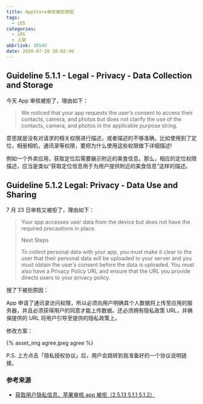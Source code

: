 ```yaml
---
title: AppStore审核被拒原因
tags:
  - iOS
categories:
  - iOS
  - 上架
abbrlink: 36545
date: 2020-07-20 16:02:40
---
```


## Guideline 5.1.1 - Legal - Privacy - Data Collection and Storage

今天 App 审核被拒了，理由如下：

> We noticed that your app requests the user’s consent to access their contacts, camera, and photos but does not clarify the use of the contacts, camera, and photos in the applicable purpose string.

意思就是没有对请求的相关权限进行描述，或者描述的不够准确，比如使用到了定位，相册相机，通讯录等权限，要把为什么使用这些权限做下详细描述!

例如一个外卖应用，获取定位后需要展示附近的美食信息。那么，相应的定位权限描述，应当是类似“获取定位信息用于为用户提供附近的美食信息”这样的描述。

## Guideline 5.1.2 Legal: Privacy - Data Use and Sharing

7 月 23 日审核又被拒了，理由如下：

> Your app accesses user data from the device but does not have the required precautions in place.
>
> Next Steps
>
> To collect personal data with your app, you must make it clear to the user that their personal data will be uploaded to your server and you must obtain the user’s consent before the data is uploaded. You must also have a Privacy Policy URL and ensure that the URL you provide directs users to your privacy policy.

搜了下被拒原因：

App 申请了通讯录访问权限，所以必须向用户明确其个人数据将上传至应用的服务器，并且必须获得用户的同意才能上传数据。还必须拥有隐私政策 URL，并确保提供的 URL 将用户引导至提供的隐私政策上。

修改方案：

{% asset_img agree.jpeg agree %}

P.S. 上方点击「隐私授权协议」后，用户会跳转到我准备好的一个协议说明链接。

### 参考来源

- [获取用户隐私信息，苹果审核 app 被拒（2.5.13 5.1.1 5.1.2）](http://www.jeepxie.net/article/147613.html)
